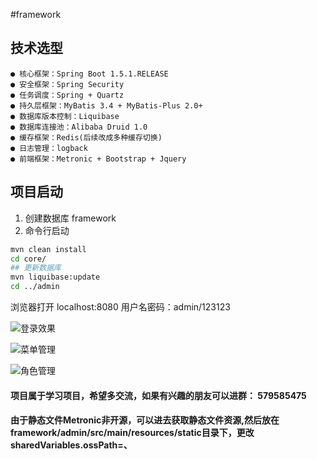 #framework


## 技术选型
    ● 核心框架：Spring Boot 1.5.1.RELEASE
    ● 安全框架：Spring Security
    ● 任务调度：Spring + Quartz
    ● 持久层框架：MyBatis 3.4 + MyBatis-Plus 2.0+
    ● 数据库版本控制：Liquibase
    ● 数据库连接池：Alibaba Druid 1.0
    ● 缓存框架：Redis(后续改成多种缓存切换)
    ● 日志管理：logback
    ● 前端框架：Metronic + Bootstrap + Jquery
    
    
    
## 项目启动
1. 创建数据库 framework
2. 命令行启动
```bash
mvn clean install
cd core/
## 更新数据库
mvn liquibase:update
cd ../admin

```
浏览器打开 localhost:8080 用户名密码：admin/123123


![登录效果](http://git.oschina.net/uploads/images/2017/0310/183928_8157656a_57769.png "登录效果")

![菜单管理](http://git.oschina.net/uploads/images/2017/0310/184201_52b6b78b_57769.png "菜单管理")

![角色管理](http://git.oschina.net/uploads/images/2017/0310/184532_d9f4c801_57769.png "角色管理")

#### 项目属于学习项目，希望多交流，如果有兴趣的朋友可以进群： 579585475

#### 由于静态文件Metronic非开源，可以进去获取静态文件资源,然后放在framework/admin/src/main/resources/static目录下，更改sharedVariables.ossPath=、